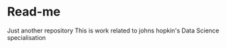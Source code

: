 # Read-me
Just another repository
This is work related to johns hopkin's Data Science specialisation 
